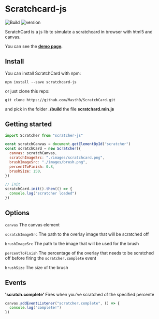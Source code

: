 # Scratchcard-js

![Build](https://travis-ci.org/Masth0/ScratchCard.svg?branch=v2)
![version](https://img.shields.io/npm/v/scratchcard-js.svg)

ScratchCard is a js lib to simulate a scratchcard in browser with html5 and canvas.

You can see the [**demo page**](https://masth0.github.io/ScratchCard/).

## Install

You can install ScratchCard with npm:

```
npm install --save scratchcard-js
```

or just clone this repo:

```
git clone https://github.com/Masth0/ScratchCard.git
```

and pick in the folder **./build** the file **scratchard.min.js**

## Getting started

```js
import Scratcher from "scratcher-js"

const scratchCanvas = document.getElementById("scratcher")
const scratchCard = new Scratcher({
  canvas: scratchCanvas,
  scratchImageSrc: "./images/scratchcard.png",
  brushImageSrc: "./images/brush.png",
  percentToFinish: 0.8,
  brushSize: 150,
})

// Init
scratchCard.init().then(() => {
  console.log("scratcher loaded")
})
```

## Options

`canvas` The canvas element

`scratchImageSrc` The path to the overlay image that will be scratched off

`brushImageSrc` The path to the image that will be used for the brush

`percentToFinish` The percentage of the overlay that needs to be scratched off before firing the `scratcher.complete` event

`brushSize` The size of the brush

## Events

**'scratch.complete'**
Fires when you've scratched of the specified percente

```js
canvas.addEventListener("scratcher.complete", () => {
  console.log("complete!")
})
```

